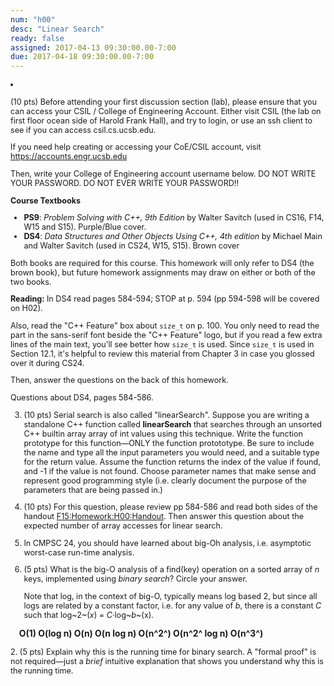 ```yaml
---
num: "h00"
desc: "Linear Search"
ready: false
assigned: 2017-04-13 09:30:00.00-7:00
due: 2017-04-18 09:30:00.00-7:00
---
```


<style>
table.circleOptionTable { margin-left: auto; margin-right: auto; text-align:center; width:90%;}

table.circleOptionTable * td { text-align:center; padding-left: 1em; padding-right:1em;}
</style>

<div style="font-size:90%; padding-top:0px; margin-top:0px;">

<li style="padding-top:0px; margin-top:0px; margin-bottom:0px; padding-bottom:0px;">

(10 pts) Before attending your first discussion section (lab), please
ensure that you can access your CSIL / College of Engineering Account.
Either visit CSIL (the lab on first floor ocean side of Harold Frank
Hall), and try to login, or use an ssh client to see if you can access
csil.cs.ucsb.edu.

If you need help creating or accessing your CoE/CSIL account, visit
<https://accounts.engr.ucsb.edu>

Then, write your College of Engineering account username below. DO NOT
WRITE YOUR PASSWORD. DO NOT EVER WRITE YOUR PASSWORD!!


</li>

</ol>
<b>Course Textbooks</b>

-   <b>PS9</b>: <i>Problem Solving with C++, 9th Edition </i> by Walter
    Savitch (used in CS16, F14, W15 and S15). Purple/Blue cover.
-   <b>DS4</b>: <i>Data Structures and Other Objects Using C++, 4th
    edition </i> by Michael Main and Walter Savitch (used in CS24, W15,
    S15). Brown cover

Both books are required for this course. This homework will only refer
to DS4 (the brown book), but future homework assignments may draw on
either or both of the two books.

<strong>Reading:</strong> In DS4 read pages 584-594; STOP at p. 594 (pp
594-598 will be covered on H02).

Also, read the "C++ Feature" box about `size_t` on p. 100. You only need
to read the part in the sans-serif font beside the "C++ Feature" logo,
but if you read a few extra lines of the main text, you'll see better
how `size_t` is used. Since `size_t` is used in Section 12.1, it's
helpful to review this material from Chapter 3 in case you glossed over
it during CS24.

Then, answer the questions on the back of this homework.

</div>

<div style="font-size:90%">
Questions about DS4, pages 584-586.

3.  (10 pts) Serial search is also called "linearSearch". Suppose you
    are writing a standalone C++ function called <b>linearSearch</b>
    that searches through an unsorted C++ builtin array array of int
    values using this technique. Write the function prototype for this
    function—ONLY the function protototype. Be sure to include the name
    and type all the input parameters you would need, and a suitable
    type for the return value. Assume the function returns the index of
    the value if found, and -1 if the value is not found. Choose
    parameter names that make sense and represent good programming style
    (i.e. clearly document the purpose of the parameters that are being
    passed in.)

4.  (10 pts) For this question, please review pp 584-586 and read both
    sides of the handout <F15:Homework:H00:Handout>. Then answer this
    question about the expected number of array accesses for linear
    search.

5.  In CMPSC 24, you should have learned about big-Oh analysis, i.e.
    asymptotic worst-case run-time analysis.

   1.  (5 pts) What is the big-O analysis of a find(key) operation on a
        sorted array of <em>n</em> keys, implemented using <em>binary
        search</em>?
        Circle your answer.

        Note that log, in the context of big-O, typically means log
        based 2, but since all logs are related by a constant factor,
        i.e. for any value of <em>b</em>, there is a constant <em>C</em>
        such that <span style="white-space:nowrap">log~2~(<em>x</em>) =
        <em>C</em>·log~<em>b</em>~(x)</span>.

<div style="font-weight:bold; font-size:110%; margin:1em;">
O(1)   O(log n)   O(n)   O(n log n)   O(n^2^)   O(n^2^ log n)   O(n^3^)

</div>
    2.  (5 pts) Explain why this is the running time for binary search.
        A "formal proof" is not required—just a <em>brief</em> intuitive
        explanation that shows you understand why this is the running
        time.

</div>


